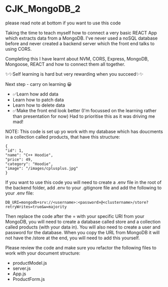 # CJK_MongoDB_2

please read note at bottom if you want to use this code

Taking the time to teach myself how to connect a very basic REACT App which extracts data from a MongoDB. I've never used a noSQL database before and never created a backend server which the front end talks to using CORS.

Completing this I have learnt about NVM, CORS, Express, MongoDB, Mongoose, REACT and how to connect them all together.

✨✨Self learning is hard but very rewarding when you succeed✨✨

Next step - carry on learning 😀

- ✅Learn how add data
- Learn how to patch data
- Learn how to delete data
- ✅Make the front end look better (I'm focussed on the learning rather than presentation for now) Had to prioritise this as it was driving me mad!

NOTE:
This code is set up yo work with my database which has doucments in a collection called products, that have this structure:

    {  
    "id": 1,  
    "name": "C++ Hoodie",  
    "price": 49,
    "category": "Hoodie",  
    "image": "/images/cplusplus.jpg"  
    }

If you want to use this code you will need to create a .env file in the root of the backend folder, add .env to your .gitignore file and add the following to your .env file:

`DB_URI=mongodb+srv://<username>:<password>@<clustername>/store?retryWrites=true&w=majority`

Then replace the code after the = with your specific URI from your MongoDB, you will need to create a database called store and a collection called products (with your data in). You will also need to create a user and password for the database.
When you copy the URL from MongoDB it will not have the /store at the end, you will need to add this yourself.

Please review the code and make sure you refactor the following files to work with your document structure:

- productModel.js
- server.js
- App.js
- ProductForm.js

